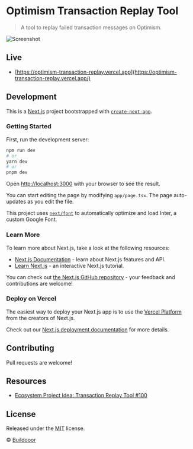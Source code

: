 # Optimism Transaction Replay Tool

> A tool to replay failed transaction messages on Optimism.

<!--![Screenshot](https://user-images.githubusercontent.com/168240/268554536-6ad19543-c7c2-422b-b65d-c61c0f2b75a4.png)-->

![Screenshot](https://user-images.githubusercontent.com/168240/268554580-ae5571e3-50b7-441e-add7-e15af79e25bc.png)

## Live

- [https://optimism-transaction-replay.vercel.app](https://optimism-transaction-replay.vercel.app/)

## Development

This is a [Next.js](https://nextjs.org/) project bootstrapped with [`create-next-app`](https://github.com/vercel/next.js/tree/canary/packages/create-next-app).

### Getting Started

First, run the development server:

```bash
npm run dev
# or
yarn dev
# or
pnpm dev
```

Open [http://localhost:3000](http://localhost:3000) with your browser to see the result.

You can start editing the page by modifying `app/page.tsx`. The page auto-updates as you edit the file.

This project uses [`next/font`](https://nextjs.org/docs/basic-features/font-optimization) to automatically optimize and load Inter, a custom Google Font.

### Learn More

To learn more about Next.js, take a look at the following resources:

- [Next.js Documentation](https://nextjs.org/docs) - learn about Next.js features and API.
- [Learn Next.js](https://nextjs.org/learn) - an interactive Next.js tutorial.

You can check out [the Next.js GitHub repository](https://github.com/vercel/next.js/) - your feedback and contributions are welcome!

### Deploy on Vercel

The easiest way to deploy your Next.js app is to use the [Vercel Platform](https://vercel.com/new?utm_medium=default-template&filter=next.js&utm_source=create-next-app&utm_campaign=create-next-app-readme) from the creators of Next.js.

Check out our [Next.js deployment documentation](https://nextjs.org/docs/deployment) for more details.

## Contributing

Pull requests are welcome!

## Resources

- [Ecosystem Project Idea: Transaction Replay Tool #100](https://github.com/ethereum-optimism/ecosystem-contributions/issues/100)

## License

Released under the [MIT](./LICENSE) license.

© [Buildooor](https://github.com/buildooor)
